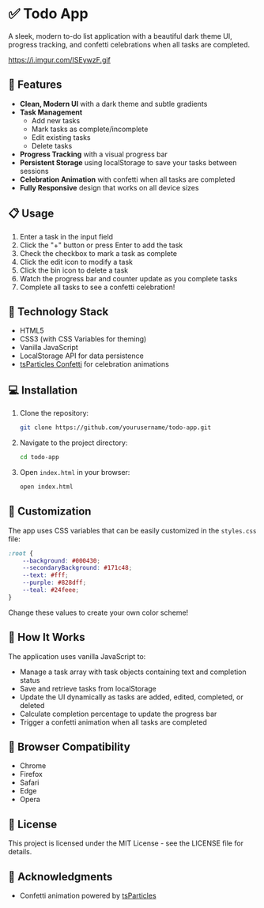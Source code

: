 # ✅ Todo App

A sleek, modern to-do list application with a beautiful dark theme UI, progress tracking, and confetti celebrations when all tasks are completed.

<https://i.imgur.com/ISEywzF.gif>

## 🚀 Features

- **Clean, Modern UI** with a dark theme and subtle gradients
- **Task Management**
  - Add new tasks
  - Mark tasks as complete/incomplete
  - Edit existing tasks
  - Delete tasks
- **Progress Tracking** with a visual progress bar
- **Persistent Storage** using localStorage to save your tasks between sessions
- **Celebration Animation** with confetti when all tasks are completed
- **Fully Responsive** design that works on all device sizes

## 📋 Usage

1. Enter a task in the input field
2. Click the "+" button or press Enter to add the task
3. Check the checkbox to mark a task as complete
4. Click the edit icon to modify a task
5. Click the bin icon to delete a task
6. Watch the progress bar and counter update as you complete tasks
7. Complete all tasks to see a confetti celebration!

## 🔧 Technology Stack

- HTML5
- CSS3 (with CSS Variables for theming)
- Vanilla JavaScript
- LocalStorage API for data persistence
- [tsParticles Confetti](https://github.com/tsparticles/tsparticles) for celebration animations

## 💻 Installation

1. Clone the repository:
   ```bash
   git clone https://github.com/yourusername/todo-app.git
   ```

2. Navigate to the project directory:
   ```bash
   cd todo-app
   ```

3. Open `index.html` in your browser:
   ```bash
   open index.html
   ```

## 🎨 Customization

The app uses CSS variables that can be easily customized in the `styles.css` file:

```css
:root {
    --background: #000430;
    --secondaryBackground: #171c48;
    --text: #fff;
    --purple: #828dff;
    --teal: #24feee;
}
```

Change these values to create your own color scheme!

## 🔄 How It Works

The application uses vanilla JavaScript to:
- Manage a task array with task objects containing text and completion status
- Save and retrieve tasks from localStorage
- Update the UI dynamically as tasks are added, edited, completed, or deleted
- Calculate completion percentage to update the progress bar
- Trigger a confetti animation when all tasks are completed

## 📱 Browser Compatibility

- Chrome
- Firefox
- Safari
- Edge
- Opera

## 📄 License

This project is licensed under the MIT License - see the LICENSE file for details.

## 🙏 Acknowledgments

- Confetti animation powered by [tsParticles](https://particles.js.org/)
